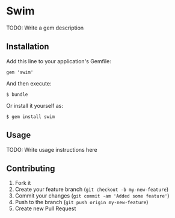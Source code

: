 # Swim

TODO: Write a gem description

## Installation

Add this line to your application's Gemfile:

    gem 'swim'

And then execute:

    $ bundle

Or install it yourself as:

    $ gem install swim

## Usage

TODO: Write usage instructions here

## Contributing

1. Fork it
2. Create your feature branch (`git checkout -b my-new-feature`)
3. Commit your changes (`git commit -am 'Added some feature'`)
4. Push to the branch (`git push origin my-new-feature`)
5. Create new Pull Request
